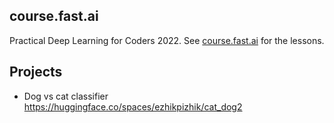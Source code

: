 ## course.fast.ai

Practical Deep Learning for Coders 2022. See [course.fast.ai](https://course.fast.ai) for the lessons.

## Projects

- Dog vs cat classifier
  https://huggingface.co/spaces/ezhikpizhik/cat_dog2

